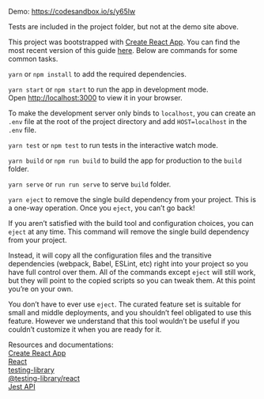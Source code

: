 Demo: https://codesandbox.io/s/y65lw  

Tests are included in the project folder, but not at the demo site above.  

This project was bootstrapped with [Create React App](https://github.com/facebookincubator/create-react-app). You can find the most recent version of this guide [here](https://github.com/facebook/create-react-app/blob/master/packages/cra-template/template/README.md). Below are commands for some common tasks.  

`yarn` or `npm install` to add the required dependencies.  

`yarn start` or `npm start` to run the app in development mode.  
Open [http://localhost:3000](http://localhost:3000) to view it in your browser.  

To make the development server only binds to `localhost`, you can create an `.env` file at the root of the project directory and add `HOST=localhost` in the `.env` file.  

`yarn test` or `npm test` to run tests in the interactive watch mode.  

`yarn build` or `npm run build` to build the app for production to the `build` folder.  

`yarn serve` or `run run serve` to serve `build` folder.  

`yarn eject` to remove the single build dependency from your project. This is a one-way operation. Once you `eject`, you can’t go back!  

If you aren’t satisfied with the build tool and configuration choices, you can `eject` at any time. This command will remove the single build dependency from your project.

Instead, it will copy all the configuration files and the transitive dependencies (webpack, Babel, ESLint, etc) right into your project so you have full control over them. All of the commands except `eject` will still work, but they will point to the copied scripts so you can tweak them. At this point you’re on your own.

You don’t have to ever use `eject`. The curated feature set is suitable for small and middle deployments, and you shouldn’t feel obligated to use this feature. However we understand that this tool wouldn’t be useful if you couldn’t customize it when you are ready for it.

Resources and documentations:  
[Create React App](https://facebook.github.io/create-react-app/docs/getting-started)  
[React](https://reactjs.org/)  
[testing-library](https://testing-library.com/)  
[@testing-library/react](https://testing-library.com/docs/react-testing-library/intro/)  
[Jest API](https://jestjs.io/docs/api)  
